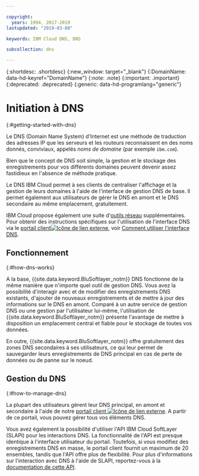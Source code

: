 ```yaml
---

copyright:
  years: 1994, 2017-2019
lastupdated: "2019-03-08"

keywords: IBM Cloud DNS, DNS

subcollection: dns

---
```


{:shortdesc: .shortdesc}
{:new_window: target="_blank"}
{:DomainName: data-hd-keyref="DomainName"}
{:note: .note}
{:important: .important}
{:deprecated: .deprecated}
{:generic: data-hd-programlang="generic"}

# Initiation à DNS
{:#getting-started-with-dns}

Le DNS (Domain Name System) d'Internet est une méthode de traduction des adresses IP que les serveurs et les routeurs reconnaissent en des noms donnés, conviviaux, appelés _noms de domaine_ (par exemple `ibm.com`).

Bien que le concept de DNS soit simple, la gestion et le stockage des enregistrements pour vos différents domaines peuvent devenir assez fastidieux en l'absence de méthode pratique.

Le DNS IBM Cloud permet à ses clients de centraliser l'affichage et la gestion de leurs domaines à l'aide de l'interface de gestion DNS de base. Il permet également aux utilisateurs de gérer le DNS en amont et le DNS secondaire au même emplacement, gratuitement.

IBM Cloud propose également une suite d'[outils réseau](/docs/infrastructure/network-tools?topic=network-tools-getting-started-with-network-tools) supplémentaires. Pour obtenir des instructions spécifiques sur l'utilisation de l'interface DNS via le [portail client![Icône de lien externe](../../icons/launch-glyph.svg "Icône de lien externe")](https://{DomainName}/), voir [Comment utiliser l'interface DNS](/docs/infrastructure/dns?topic=dns-how-to-use-the-dns-interface).

## Fonctionnement
{:#how-dns-works}

A la base, {{site.data.keyword.BluSoftlayer_notm}} DNS fonctionne de la même manière que n'importe quel outil de gestion DNS. Vous avez la possibilité d'interagir avec et de modifier des enregistrements DNS existants, d'ajouter de nouveaux enregistrements et de mettre à jour des informations sur le DNS en amont. Comparé à un autre service de gestion DNS ou une gestion par l'utilisateur lui-même, l'utilisation de {{site.data.keyword.BluSoftlayer_notm}} présente l'avantage de mettre à disposition un emplacement central et fiable pour le stockage de toutes vos données.

En outre, {{site.data.keyword.BluSoftlayer_notm}} offre gratuitement des zones DNS secondaires à ses utilisateurs, ce qui leur permet de sauvegarder leurs enregistrements de DNS principal en cas de perte de données ou de panne sur le noeud.

## Gestion du DNS
{:#how-to-manage-dns}

La plupart des utilisateurs gèrent leur DNS principal, en amont et secondaire à l'aide de notre [portail client ![Icône de lien externe](../../icons/launch-glyph.svg "Icône de lien externe")](https://{DomainName}/). A partir de ce portail, vous pouvez gérer tous vos éléments DNS.

Vous avez également la possibilité d'utiliser l'API IBM Cloud SoftLayer (SLAPI) pour les interactions DNS. La fonctionnalité de l'API est presque identique à l'interface utilisateur du portail. Toutefois, si vous modifiez des enregistrements DNS en masse, le portail client fournit un maximum de 20 ensembles, tandis que l'API offre plus de flexibilité. Pour plus d'informations sur l'interaction avec DNS à l'aide de SLAPI, reportez-vous à la [documentation de cette API](/docs/infrastructure/dns?topic=dns-getting-started-with-the-dns-api-).


